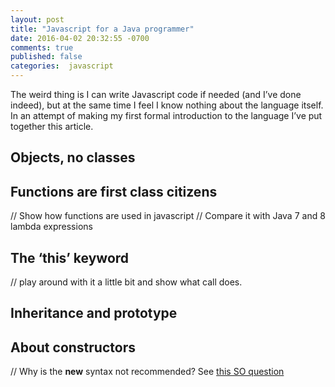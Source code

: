 ```yaml
---
layout: post
title: "Javascript for a Java programmer"
date: 2016-04-02 20:32:55 -0700
comments: true
published: false
categories:  javascript
---
```


The weird thing is I can write Javascript code if needed (and I’ve done indeed), but at the same time I feel I know nothing about the language itself. In an attempt of making my first formal introduction to the language I’ve put together this article.  

<!--more-->

## Objects, no classes

## Functions are first class citizens
// Show how functions are used in javascript
// Compare it with Java 7 and 8 lambda expressions

## The ‘this’ keyword 
// play around with it a little bit and show what call does. 

## Inheritance and prototype

## About constructors

// Why is the **new** syntax not recommended? See [this SO question][1]

[1]:	http://stackoverflow.com/questions/5224295/javascript-the-good-parts-how-to-not-use-new-at-all "this question"